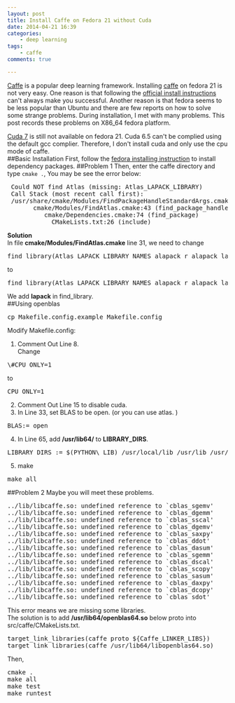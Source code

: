 ```yaml
---
layout: post
title: Install Caffe on Fedora 21 without Cuda
date: 2014-04-21 16:39
categories: 
    - deep learning
tags:
    - caffe
comments: true

---
```

[Caffe](https://github.com/BVLC/caffe) is a popular deep learning framework. 
Installing [caffe](https://github.com/BVLC/caffe) on fedora 21 is not very easy. 
One reason is that following the [official install instructions](http://caffe.berkeleyvision.org/installation.html) can't always make you successful.
Another reason is that fedora seems to be less popular than Ubuntu and there are few reports on how to solve some strange problems. 
During installation, I met with many problems. This post records these problems on X86\_64 fedora platform.  

[Cuda 7](https://developer.nvidia.com/cuda-downloads) is still not available on fedora 21. 
Cuda 6.5 can't be complied using the default gcc complier. 
Therefore, I don't install cuda and only use the cpu mode of caffe.   
##Basic Installation
First, follow the [fedora installing instruction](http://caffe.berkeleyvision.org/install_yum.html) to install dependency packages. 
##Problem 1
Then, enter the caffe directory and type ``cmake .``, You may be see the error below:
<pre>
 Could NOT find Atlas (missing: Atlas_LAPACK_LIBRARY)
 Call Stack (most recent call first):
 /usr/share/cmake/Modules/FindPackageHandleStandardArgs.cmake:343 (_FPHSA_FAILURE_MESSAGE)
       cmake/Modules/FindAtlas.cmake:43 (find_package_handle_standard_args)
          cmake/Dependencies.cmake:74 (find_package)
            CMakeLists.txt:26 (include)
</pre>
**Solution**  
In file **cmake/Modules/FindAtlas.cmake** line 31, we need to change  
<pre>
find_library(Atlas_LAPACK_LIBRARY NAMES alapack_r alapack lapack_atlas PATHS ${Atlas_LIB_SEARCH_PATHS})
</pre>
to  
<pre>
find_library(Atlas_LAPACK_LIBRARY NAMES alapack_r alapack lapack_atlas lapack PATHS ${Atlas_LIB_SEARCH_PATHS})
</pre>
We add **lapack** in find\_library.  
##Using openblas
<pre>
cp Makefile.config.example Makefile.config
</pre>
Modify Makefile.config:  
1. Comment Out Line 8.   
Change  
<pre>
\#CPU_ONLY=1
</pre>
to  
<pre>
CPU_ONLY=1
</pre>
2. Comment Out Line 15 to disable cuda.  
3. In Line 33, set BLAS to be open. (or you can use atlas. ) 
<pre>
BLAS:= open
</pre>
4. In Line 65, add **/usr/lib64/** to **LIBRARY\_DIRS**.   
<pre>
LIBRARY_DIRS := $(PYTHON\_LIB) /usr/local/lib /usr/lib /usr/lib64
</pre>
5. make
<pre>
make all
</pre>
##Problem 2
Maybe you will meet these problems.
<pre>
../lib/libcaffe.so: undefined reference to `cblas_sgemv'
../lib/libcaffe.so: undefined reference to `cblas_dgemm'
../lib/libcaffe.so: undefined reference to `cblas_sscal'
../lib/libcaffe.so: undefined reference to `cblas_dgemv'
../lib/libcaffe.so: undefined reference to `cblas_saxpy'
../lib/libcaffe.so: undefined reference to `cblas_ddot'
../lib/libcaffe.so: undefined reference to `cblas_dasum'
../lib/libcaffe.so: undefined reference to `cblas_sgemm'
../lib/libcaffe.so: undefined reference to `cblas_dscal'
../lib/libcaffe.so: undefined reference to `cblas_scopy'
../lib/libcaffe.so: undefined reference to `cblas_sasum'
../lib/libcaffe.so: undefined reference to `cblas_daxpy'
../lib/libcaffe.so: undefined reference to `cblas_dcopy'
../lib/libcaffe.so: undefined reference to `cblas_sdot'
</pre>
This error means we are missing some libraries.   
The solution is to add **/usr/lib64/openblas64.so** below proto into src/caffe/CMakeLists.txt.  
<pre>
target_link_libraries(caffe proto ${Caffe_LINKER_LIBS})
target_link_libraries(caffe /usr/lib64/libopenblas64.so)
</pre>
Then,
<pre>
cmake .
make all
make test
make runtest
</pre>
